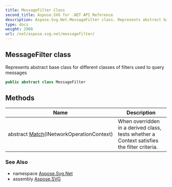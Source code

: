 ```yaml
---
title: MessageFilter Class
second_title: Aspose.SVG for .NET API Reference
description: Aspose.Svg.Net.MessageFilter class. Represents abstract base class for different classes of filters used to query messages
type: docs
weight: 2900
url: /net/aspose.svg.net/messagefilter/
---
```

## MessageFilter class

Represents abstract base class for different classes of filters used to query messages

```csharp
public abstract class MessageFilter
```

## Methods

| Name | Description |
| --- | --- |
| abstract [Match](../../aspose.svg.net/messagefilter/match/)(INetworkOperationContext) | When overridden in a derived class, tests whether a Context satisfies the filter criteria. |

### See Also

* namespace [Aspose.Svg.Net](../../aspose.svg.net/)
* assembly [Aspose.SVG](../../)
